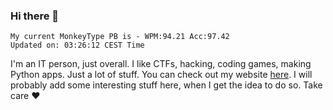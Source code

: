 ### Hi there 👋
<!-- PB START -->
```
My current MonkeyType PB is - WPM:94.21 Acc:97.42
Updated on: 03:26:12 CEST Time
```
<!-- PB END -->
I'm an IT person, just overall. I like CTFs, hacking, coding games, making Python apps. Just a lot of stuff.
You can check out my website [here](https://skill3472.github.io/).
I will probably add some interesting stuff here, when I get the idea to do so. Take care ❤️

